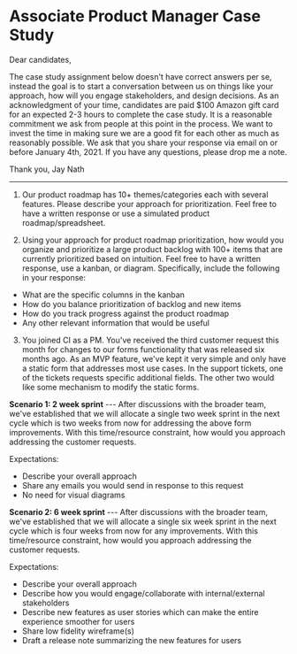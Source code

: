 # Associate Product Manager Case Study

Dear candidates,

The case study assignment below doesn't have correct answers per se, instead the goal is to start a conversation between us on things like your approach, how will you engage stakeholders, and design decisions. As an acknowledgment of your time, candidates are paid $100 Amazon gift card for an expected 2-3 hours to complete the case study. It is a reasonable commitment we ask from people at this point in the process. We want to invest the time in making sure we are a good fit for each other as much as reasonably possible. We ask that you share your response via email on or before January 4th, 2021. If you have any questions, please drop me a note.

Thank you,
Jay Nath

---

1.  Our product roadmap has 10+ themes/categories each with several features. Please describe your approach for prioritization. Feel free to have a written response or use a simulated product roadmap/spreadsheet.

2.  Using your approach for product roadmap prioritization, how would you organize and prioritize a large product backlog with 100+ items that are currently prioritized based on intuition. Feel free to have a written response, use a kanban, or diagram. Specifically, include the following in your response:

* What are the specific columns in the kanban
* How do you balance prioritization of backlog and new items
* How do you track progress against the product roadmap
* Any other relevant information that would be useful

3.  You joined CI as a PM. You've received the third customer request this month for changes to our forms functionality that was released six months ago. As an MVP feature, we've kept it very simple and only have a static form that addresses most use cases. In the support tickets, one of the tickets requests specific additional fields. The other two would like some mechanism to modify the static forms.

**Scenario 1: 2 week sprint** --- After discussions with the broader team, we've established that we will allocate a single two week sprint in the next cycle which is two weeks from now for addressing the above form improvements. With this time/resource constraint, how would you approach addressing the customer requests.

Expectations:

* Describe your overall approach
* Share any emails you would send in response to this request  
* No need for visual diagrams

**Scenario 2: 6 week sprint** --- After discussions with the broader team, we've established that we will allocate a single six week sprint in the next cycle which is four weeks from now for any improvements. With this time/resource constraint, how would you approach addressing the customer requests.

Expectations:

* Describe your overall approach
* Describe how you would engage/collaborate with internal/external stakeholders
* Describe new features as user stories which can make the entire experience smoother for users
* Share low fidelity wireframe(s)
* Draft a release note summarizing the new features for users
